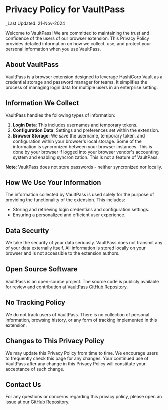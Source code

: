 # Privacy Policy for VaultPass

\_Last Updated: 21-Nov-2024

Welcome to VaultPass! We are committed to maintaining the trust and confidence of the users of our browser extension. This Privacy Policy provides detailed information on how we collect, use, and protect your personal information when you use VaultPass.

## About VaultPass

VaultPass is a browser extension designed to leverage HashiCorp Vault as a credential storage and password manager for teams. It simplifies the process of managing login data for multiple users in an enterprise setting.

## Information We Collect

VaultPass handles the following types of information:

1. **Login Data**: This includes usernames and temporary tokens.
2. **Configuration Data**: Settings and preferences set within the extension.
3. **Browser Storage**: We save the username, temporary token, and configuration within your browser's local storage. Some of the information is syncronized between your browser instances. This is done by your browser if logged into your browser vendor's accounting system and enabling syncronization. This is not a feature of VaultPass.

**Note**: VaultPass does not store passwords - neither syncronized nor locally.

## How We Use Your Information

The information collected by VaultPass is used solely for the purpose of providing the functionality of the extension. This includes:

- Storing and retrieving login credentials and configuration settings.
- Ensuring a personalized and efficient user experience.

## Data Security

We take the security of your data seriously. VaultPass does not transmit any of your data externally itself. All information is stored locally on your browser and is not accessible to the extension authors.

## Open Source Software

VaultPass is an open-source project. The source code is publicly available for review and contribution at [VaultPass GitHub Repository](https://github.com/mulbc/vaultPass).

## No Tracking Policy

We do not track users of VaultPass. There is no collection of personal information, browsing history, or any form of tracking implemented in this extension.

## Changes to This Privacy Policy

We may update this Privacy Policy from time to time. We encourage users to frequently check this page for any changes. Your continued use of VaultPass after any change in this Privacy Policy will constitute your acceptance of such change.

## Contact Us

For any questions or concerns regarding this privacy policy, please open an issue at our [GitHub Repository](https://github.com/mulbc/vaultPass).
